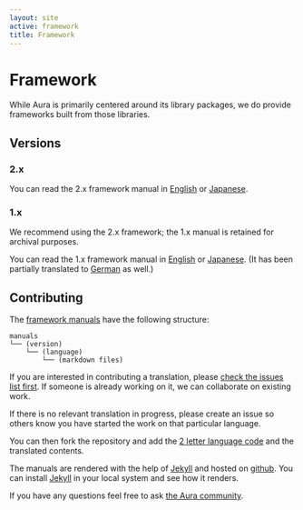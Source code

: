 ```yaml
---
layout: site
active: framework
title: Framework
---
```


# Framework

While Aura is primarily centered around its library packages, we do provide frameworks built from those libraries.

## Versions

### 2.x

You can read the 2.x framework manual in [English](/framework/2.x/en) or [Japanese](/framework/2.x/ja).

### 1.x

We recommend using the 2.x framework; the 1.x manual is retained for archival purposes.

You can read the 1.x framework manual in [English](/framework/1.x/en) or [Japanese](/framework/1.x/ja). (It has been partially translated to [German](/framework/1.x/de) as well.)

## Contributing

The [framework manuals](https://github.com/auraphp/auraphp.github.com/tree/master/framework) have the following structure:

    manuals
    └── (version)
        └── (language)
            └── (markdown files)


If you are interested in contributing a translation, please [check the issues list first](https://github.com/auraphp/auraphp.github.com/issues?labels=manuals&page=1&state=open). If someone is already working on it, we can collaborate on existing work.

If there is no relevant translation in progress, please create an issue so others know you have started the work on that particular language.

You can then fork the repository and add the [2 letter language code](http://en.wikipedia.org/wiki/List_of_ISO_639-1_codes)
and the translated contents.

The manuals are rendered with the help of [Jekyll](http://jekyllrb.com) and hosted on [github](https://github.com). You can install [Jekyll](http://jekyllrb.com) in your local system and see how it renders.

If you have any questions feel free to ask [the Aura community](/community.html).
